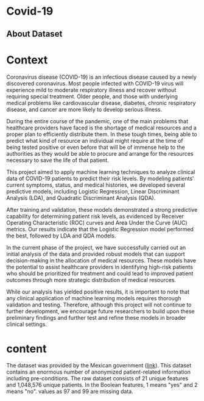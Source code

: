 # Covid-19

## About Dataset

# Context
Coronavirus disease (COVID-19) is an infectious disease caused by a newly discovered coronavirus. Most people infected with COVID-19 virus will experience mild to moderate respiratory illness and recover without requiring special treatment. Older people, and those with underlying medical problems like cardiovascular disease, diabetes, chronic respiratory disease, and cancer are more likely to develop serious illness.

During the entire course of the pandemic, one of the main problems that healthcare providers have faced is the shortage of medical resources and a proper plan to efficiently distribute them. In these tough times, being able to predict what kind of resource an individual might require at the time of being tested positive or even before that will be of immense help to the authorities as they would be able to procure and arrange for the resources necessary to save the life of that patient.

This project aimed to apply machine learning techniques to analyze clinical data of COVID-19 patients to predict their risk levels. By modeling patients' current symptoms, status, and medical histories, we developed several predictive models, including Logistic Regression, Linear Discriminant Analysis (LDA), and Quadratic Discriminant Analysis (QDA).

After training and validation, these models demonstrated a strong predictive capability for determining patient risk levels, as evidenced by Receiver Operating Characteristic (ROC) curves and Area Under the Curve (AUC) metrics. Our results indicate that the Logistic Regression model performed the best, followed by LDA and QDA models.

In the current phase of the project, we have successfully carried out an initial analysis of the data and provided robust models that can support decision-making in the allocation of medical resources. These models have the potential to assist healthcare providers in identifying high-risk patients who should be prioritized for treatment and could lead to improved patient outcomes through more strategic distribution of medical resources.

While our analysis has yielded positive results, it is important to note that any clinical application of machine learning models requires thorough validation and testing. Therefore, although this project will not continue to further development, we encourage future researchers to build upon these preliminary findings and further test and refine these models in broader clinical settings.

# content
The dataset was provided by the Mexican government ([link](https://datos.gob.mx/busca/dataset/informacion-referente-a-casos-covid-19-en-mexico)). This dataset contains an enormous number of anonymized patient-related information including pre-conditions. The raw dataset consists of 21 unique features and 1,048,576 unique patients. In the Boolean features, 1 means "yes" and 2 means "no". values as 97 and 99 are missing data.
